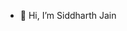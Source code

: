 - 👋 Hi, I’m Siddharth Jain

<!---
tellsiddh/tellsiddh is a ✨ special ✨ repository because its `README.md` (this file) appears on your GitHub profile.
You can click the Preview link to take a look at your changes.
--->
